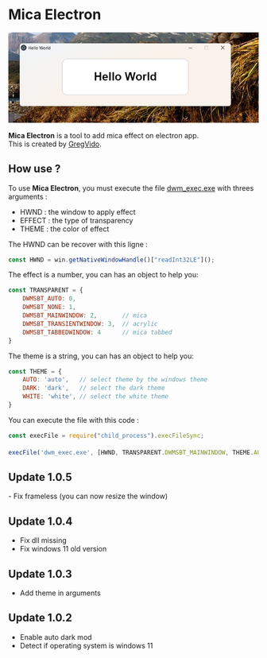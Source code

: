 <h1>Mica Electron</h1>

<img src="exemple/files/img.png">

<b>Mica Electron</b> is a tool to add mica effect on electron app.<br>
This is created by <a href="https://www.youtube.com/gregvido">GregVido</a>.

<h2>How use ?</h2>
To use <b>Mica Electron</b>, you must execute the file <a href="dwm_exec.exe">dwm_exec.exe</a> with threes arguments :<br>

- HWND : the window to apply effect
- EFFECT : the type of transparency
- THEME : the color of effect

The HWND can be recover with this ligne :
```js
const HWND = win.getNativeWindowHandle()["readInt32LE"]();
```

The effect is a number, you can has an object to help you:
```js
const TRANSPARENT = {
	DWMSBT_AUTO: 0,
	DWMSBT_NONE: 1,
	DWMSBT_MAINWINDOW: 2,		// mica
	DWMSBT_TRANSIENTWINDOW: 3,	// acrylic
	DWMSBT_TABBEDWINDOW: 4		// mica tabbed
}
```

The theme is a string, you can has an object to help you:
```js
const THEME = {
    AUTO: 'auto',	// select theme by the windows theme
    DARK: 'dark',	// select the dark theme
    WHITE: 'white',	// select the white theme
}
```

You can execute the file with this code :
```js
const execFile = require("child_process").execFileSync;

execFile('dwm_exec.exe', [HWND, TRANSPARENT.DWMSBT_MAINWINDOW, THEME.AUTO]);
```

<h2>Update 1.0.5</h2>
- Fix frameless (you can now resize the window)

<h2>Update 1.0.4</h2>

- Fix dll missing
- Fix windows 11 old version

<h2>Update 1.0.3</h2>

- Add theme in arguments

<h2>Update 1.0.2</h2>

- Enable auto dark mod
- Detect if operating system is windows 11